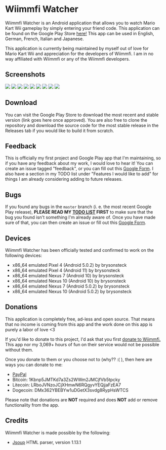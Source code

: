 # Wiimmfi Watcher

Wiimmfi Watcher is an Android application that allows you to watch Mario Kart Wii gameplay by simply entering your friend code. This application can be found on the Google Play Store [here!](https://play.google.com/store/apps/details?id=me.brysonsteck.wiimmfiwatcher) This app can be used in English, German, French, Italian and Japanese.

This application is currently being maintained by myself out of love for Mario Kart Wii and appreciation for the developers of Wiimmfi. I am in no way affiliated with Wiimmfi or any of the Wiimmfi developers.

## Screenshots

![](screenshots/sc-1.png)
![](screenshots/sc-1-dark.png)
![](screenshots/sc-2.png)
![](screenshots/sc-3.png)
![](screenshots/sc-3-dark.png)
![](screenshots/sc-4.png)
![](screenshots/sc-5.png)
![](screenshots/sc-6.png)
![](screenshots/sc-7.png)

## Download

You can visit the Google Play Store to download the most recent and stable version (link goes here once approved). You are also free to clone the repository and download the source code for the most stable release in the Releases tab if you would like to build it from scratch.

## Feedback

This is officially my first project and Google Play app that I'm maintaining, so if you have any feedback about my work, I would love to hear it! You can create an issue tagged "feedback", or you can fill out this [Google Form](https://docs.google.com/forms/d/e/1FAIpQLSd6qCONAP2tsbHPgzu_CdZcHVHL5nx7q0XFqrVfExEc84kqUQ/viewform). I also have a section in my TODO list under "Features I would like to add" for things I am already considering adding to future releases.

## Bugs

If you found any bugs in the `master` branch (i. e. the most recent Google Play release), **PLEASE READ MY [TODO LIST](https://github.com/brysonsteck/wiimmfi-watcher/blob/dev/TODO.md) FIRST** to make sure that the bug you found isn't something I'm already aware of. Once you have made sure of that, you can then create an issue or fill out this [Google Form](https://docs.google.com/forms/d/e/1FAIpQLSd6qCONAP2tsbHPgzu_CdZcHVHL5nx7q0XFqrVfExEc84kqUQ/viewform).

## Devices

Wiimmfi Watcher has been officially tested and confirmed to work on the following devices:
* x86_64 emulated Pixel 4 (Android 5.0.2) by brysonsteck
* x86_64 emulated Pixel 4 (Android 11) by brysonsteck
* x86_64 emulated Nexus 7 (Android 10) by brysonsteck
* x86_64 emulated Nexus 10 (Android 10) by brysonsteck
* x86_64 emulated Nexus 7 (Android 5.0.2) by brysonsteck
* x86_64 emulated Nexus 10 (Android 5.0.2) by brysonsteck

## Donations

This application is completely free, ad-less and open source. That means that no income is coming from this app and the work done on this app is purely a labor of love <3

If you'd like to donate to this project, I'd ask that you first [donate to Wiimmfi.](https://wiimmfi.de/donate) This app nor my 3,069+ hours of fun on their service would not be possible without them.

Once you donate to them or you choose not to (why?? :( ), then here are ways you can donate to me:
* [PayPal](https://www.paypal.com/donate/?business=steck.bryson%40gmail.com&item_name=Bryson+Steck&currency_code=USD&Z3JncnB0=)
* Bitcoin: 1Kbnp5JMTKd7a3Zs2WWm2JMCjfVb5tpcky
* Litecoin: LRboJVNzoJCjXHmwN6RQgyvYEQjjaFzEA7
* Dogecoin: DMx362YBEBYw1uDGetX3svdg8RypHsWTCS

Please note that donations are **NOT** required and does **NOT** add or remove functionality from the app.

## Credits

Wiimmfi Watcher is made possible by the following:
* [Jsoup](https://jsoup.org) HTML parser, version 1.13.1 


